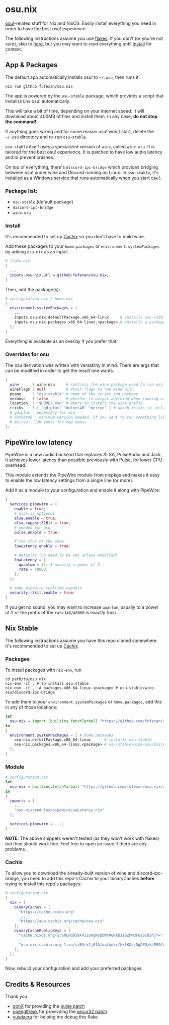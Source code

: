 # osu.nix

[osu!](https://osu.ppy.sh)-related stuff for Nix and NixOS. Easily install
everything you need in order to have the best osu! experience.

The following instructions assume you use [flakes](https://nixos.wiki/wiki/Flakes).
If you don't (or you're not sure), skip to [here](#nix-stable), but you may
want to read everything until [Install](#install) for context.

## App & Packages

The default app automatically installs osu! to `~/.osu`, then runs it:
```
nix run github:fufexan/osu.nix
```
The app is powered by the `osu-stable` package, which provides a script that
installs/runs osu! automatically.

This will take a bit of time, depending on your internet speed. It will download
about 400MB of files and install them. In any case, **do not stop the command!**

If anything goes wrong and for some reason osu! won't start, delete the `~/.osu`
directory and re-run `osu-stable`.

`osu-stable` itself uses a specialized version of `wine`, called `wine-osu`. It
is tailored for the best osu! experience. It is patched to have low audio
latency and to prevent crashes.

On top of everything, there's `discord-ipc-bridge` which provides bridging
between osu! under wine and Discord running on Linux. In `osu-stable`, it's installed
as a Windows service that runs automatically when you start osu!.

### Package list:
- `osu-stable` (default package)
- `discord-ipc-bridge`
- `wine-osu`

### Install

It's recommended to set up [Cachix](#cachix) so you don't have to build wine.

Add these packages to your `home.packages` or `environment.systemPackages` by
adding `osu-nix` as an input:
```nix
# flake.nix
{
  ...
  inputs.osu-nix.url = github:fufexan/osu.nix;
}
```

Then, add the package(s):
```nix
# configuration.nix / home.nix
{
  environment.systemPackages = [
    ...
    inputs.osu-nix.defaultPackage.x86_64-linux     # installs osu-stable
    inputs.osu-nix.packages.x86_64-linux.<package> # installs a package
  ];
}
```

Everything is available as an overlay if you prefer that.

### Overrides for osu

The osu derivation was written with versatility in mind. There are args that can be modified in order to get the result one wants.
```nix
{
  wine      ? wine-osu     # controls the wine package used to run osu
  wineFlags ? null         # which flags to run wine with
  pname     ? "osu-stable" # name of the script and package
  verbose   ? false        # whether to output anything when running osu (verbose by default for the install process)
  location  ? "$HOME/.osu" # where to install the wine prefix
  tricks    ? [ "gdiplus" "dotnet40" "meiryo" ] # which tricks to install
  # gdiplus - necessary for osu
  # dotnet40 - minimum version needed. if you want to run something like gosumemory, you should use dotnet45, though you'll be on your own
  # meiryo - CJK fonts for map names
}:
```

## PipeWire low latency

PipeWire is a new audio backend that replaces ALSA, PulseAudio and Jack. It
achieves lower latency than possible previously with Pulse, for lower CPU
overhead.

This module extends the PipeWire module from nixpkgs and makes it easy to
enable the low latency settings from a single line (or more).

Add it as a module to your configuration and enable it along with PipeWire:
```nix
{
  services.pipewire = {
    enable = true;
    # alsa is optional
    alsa.enable = true;
    alsa.support32Bit = true;
    # needed for osu
    pulse.enable = true;

    # the star of the show
    lowLatency.enable = true;

    # defaults (no need to be set unless modified)
    lowLatency = {
      quantum = 32; # usually a power of 2
      rate = 48000;
    };
  };
  
  # make pipewire realtime-capable
  security.rtkit.enable = true;
}
```

If you get no sound, you may want to increase `quantum`, usually to a power of
2 or the prefix of the `rate` (`48/48000` is exactly 1ms).

## Nix Stable

The following instructions assume you have this repo cloned somewhere.
It's recommended to set up [Cachix](#cachix).

### Packages

To install packages with `nix-env`, run
```
cd path/to/osu.nix
nix-env -if . # to install osu-stable
nix-env -if . -A packages.x86_64-linux.<package> # osu-stable/wine-osu/discord-ipc-bridge
```

To add them to your `environment.systemPackages` or `home.packages`, add this in
any of those locations:
```nix
let
  osu-nix = import (builtins.fetchTarball "https://github.com/fufexan/osu.nix/archive/master.tar.gz");
in
{
  environment.systemPackages = [ # home.packages
    osu-nix.defultPackage.x86_64-linux      # installs osu-stable
    osu-nix.packages.x86_64-linux.<package> # osu-stable/wine-osu/discord-ipc-bridge
  ];
}
```

### Module

```nix
# configuration.nix
let
  osu-nix = builtins.fetchTarball "https://github.com/fufexan/osu.nix/archive/master.tar.gz";
in
{
  imports = [
    ...
    "osu-nix/modules/pipewireLowLatency.nix"
  ];

  services.pipewire = ...;
}
```

**NOTE**: The above snippets weren't tested (as they won't work with flakes) but they
should work fine. Feel free to open an issue if there are any problems.

### Cachix

To allow you to download the already-built version of wine and
discord-ipc-bridge, you need to add this repo's Cachix to your
binaryCaches **before** trying to install this repo's packages:
```nix
# configuration.nix
{
  nix = {
    binaryCaches = [
      "https://cache.nixos.org"
      ...
      "https://app.cachix.org/cache/osu-nix"
    ];
    binaryCachePublicKeys = [
      "cache.nixos.org-1:6NCHdD59X431o0gWypbMrAURkbJ16ZPMQFGspcDShjY="
      ...
      "osu-nix.cachix.org-1:vn/szRSrx1j0IA/oqLAokr/kktKQzsDgDPQzkLFR9Cg="
    ];
  };
}
```
Now, rebuild your configuration and add your preferred packages.

## Credits & Resources
 
Thank you
- [gonX](https://github.com/gonX) for providing the
[pulse patch](https://drive.google.com/drive/folders/17MVlyXixv7uS3JW4B-H8oS4qgLn7eBw5)
- [openglfreak](https://github.com/openglfreak) for provivding the
[secur32 patch](https://github.com/openglfreak/wine-tkg-userpatches/blob/next/patches/0010-crypto/ps0004-secur32-Fix-crash-from-invalid-context-in-InitializeSecurityConte.patch)
- [yusdacra](https://github.com/yusdacra) for helping me debug this flake
